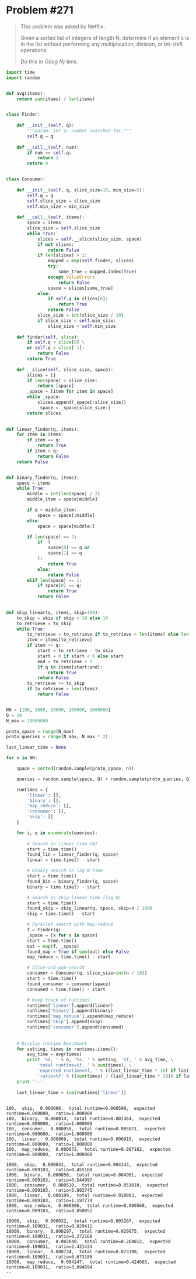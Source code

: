 
# Problem #271

> This problem was asked by Netflix.
> 
> Given a sorted list of integers of length N, determine if an element x is in the list without performing any multiplication, division, or bit-shift operations.
> 
> Do this in _O(log N)_ time.


```python
import time
import random


def avg(items):
    return sum(items) / len(items)


class Finder:
    
    def __init__(self, q):
        """param: int q: number searched for."""
        self.q = q
    
    def __call__(self, num):
        if num == self.q:
            return 1
        return 0


class Consumer:
    
    def __init__(self, q, slice_size=10, min_size=5):
        self.q = q
        self.slice_size = slice_size
        self.min_size = min_size
    
    def __call__(self, items):
        space = items
        slice_size = self.slice_size
        while True:
            slices = self.__slice(slice_size, space)
            if not slices:
                return False
            if len(slices) > 1:
                mapped = map(self.finder, slices)
                try:
                    some_true = mapped.index(True)
                except ValueError:
                    return False
                space = slices[some_true]
            else:
                if self.q in slices[0]:
                    return True
                return False
            slice_size = int(slice_size / 10)
            if slice_size < self.min_size:
                slice_size = self.min_size
    
    def finder(self, slice):
        if self.q < slice[0] \
        or self.q > slice[-1]:
            return False
        return True
    
    def __slice(self, slice_size, space):
        slices = []
        if len(space) < slice_size:
            return [space]
        _space = [item for item in space]
        while _space:
            slices.append(_space[:slice_size])
            _space = _space[slice_size:]
        return slices

    
def linear_finder(q, items):
    for item in items:
        if item == q:
            return True
        if item > q:
            return False
    return False


def binary_finder(q, items):
    space = items
    while True:
        middle = int(len(space) / 2)
        middle_item = space[middle]

        if q < middle_item:
            space = space[:middle]
        else:
            space = space[middle:]

        if len(space) == 2:
            if  (
                space[0] == q or
                space[1] == q
            ):
                return True
            else:
                return False
        elif len(space) == 1:
            if space[0] == q:
                return True
            return False

    
def skip_linear(q, items, skip=100):
    to_skip = skip if skip > 10 else 10
    to_retrieve = to_skip
    while True:
        to_retrieve = to_retrieve if to_retrieve < len(items) else len(items) - 1
        item = items[to_retrieve]
        if item >= q:
            start = to_retrieve - to_skip
            start = 0 if start < 0 else start
            end = to_retrieve + 1
            if q in items[start:end]:
                return True
            return False
        to_retrieve += to_skip
        if to_retrieve > len(items):
            return False


NN = [100, 1000, 10000, 100000, 1000000]  
Q = 50
N_max = 10000000

proto_space = range(N_max)
proto_queries = range(N_max, N_max * 2)

last_linear_time = None

for n in NN:

    space = sorted(random.sample(proto_space, n))

    queries = random.sample(space, Q) + random.sample(proto_queries, Q)

    runtimes = {
        'linear': [],
        'binary': [],
        'map_reduce': [],
        'consumer': [],
        'skip': []
    }

    for i, q in enumerate(queries):
        
        # Search in linear time (N)
        start = time.time()
        found_lin = linear_finder(q, space)
        linear = time.time() - start

        # Binary search in log N time
        start = time.time()
        found_bin = binary_finder(q, space)
        binary = time.time() - start

        # Search in skip-linear time (log N)
        start = time.time()
        found_skip = skip_linear(q, space, skip=n / 100)
        skip = time.time() - start

        # Parallel search with map-reduce
        f = Finder(q)
        _space = [x for x in space]
        start = time.time()
        out = map(f, _space)
        found_map = True if sum(out) else False
        map_reduce = time.time() - start

        # Slice-and-pop-search
        consumer = Consumer(q, slice_size=int(n / 10))
        start = time.time()
        found_consumer = consumer(space)
        consumed = time.time() - start

        # Keep track of runtimes
        runtimes['linear'].append(linear)
        runtimes['binary'].append(binary)
        runtimes['map_reduce'].append(map_reduce)
        runtimes['skip'].append(skip)
        runtimes['consumer'].append(consumed)
    
    
    # Display runtime benchmark
    for setting, times in runtimes.items():
        avg_time = avg(times)
        print '%d, ' % n, '%s, ' % setting, '%f, ' % avg_time, \
            'total runtime=%f, ' % sum(times), \
            'expected runtime=%f, ' % ((last_linear_time * 10) if last_linear_time else 0.0), \
            'ratio=%f' % ((sum(times) / (last_linear_time * 10)) if last_linear_time else 1.0)
    print '--'
    
    last_linear_time = sum(runtimes['linear'])
    
```

    100,  skip,  0.000006,  total runtime=0.000590,  expected runtime=0.000000,  ratio=1.000000
    100,  binary,  0.000014,  total runtime=0.001364,  expected runtime=0.000000,  ratio=1.000000
    100,  consumer,  0.000058,  total runtime=0.005821,  expected runtime=0.000000,  ratio=1.000000
    100,  linear,  0.000009,  total runtime=0.000910,  expected runtime=0.000000,  ratio=1.000000
    100,  map_reduce,  0.000072,  total runtime=0.007162,  expected runtime=0.000000,  ratio=1.000000
    --
    1000,  skip,  0.000041,  total runtime=0.004143,  expected runtime=0.009103,  ratio=0.455160
    1000,  binary,  0.000050,  total runtime=0.004961,  expected runtime=0.009103,  ratio=0.544997
    1000,  consumer,  0.000510,  total runtime=0.051010,  expected runtime=0.009103,  ratio=5.603745
    1000,  linear,  0.000109,  total runtime=0.010903,  expected runtime=0.009103,  ratio=1.197774
    1000,  map_reduce,  0.000806,  total runtime=0.080560,  expected runtime=0.009103,  ratio=8.850052
    --
    10000,  skip,  0.000032,  total runtime=0.003207,  expected runtime=0.109031,  ratio=0.029411
    10000,  binary,  0.000297,  total runtime=0.029675,  expected runtime=0.109031,  ratio=0.272168
    10000,  consumer,  0.002640,  total runtime=0.264012,  expected runtime=0.109031,  ratio=2.421434
    10000,  linear,  0.000734,  total runtime=0.073398,  expected runtime=0.109031,  ratio=0.673180
    10000,  map_reduce,  0.004247,  total runtime=0.424665,  expected runtime=0.109031,  ratio=3.894894
    --

